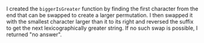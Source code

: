 I created the `biggerIsGreater` function by finding the first character from the end that can be swapped to create a larger permutation. I then swapped it with the smallest character larger than it to its right and reversed the suffix to get the next lexicographically greater string. If no such swap is possible, I returned "no answer".
